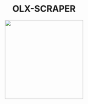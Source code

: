 
<center>
<h1>OLX-SCRAPER</h1>

<img src="https://logos-world.net/wp-content/uploads/2022/04/OLX-Logo.png" width="250"></img>

</center>